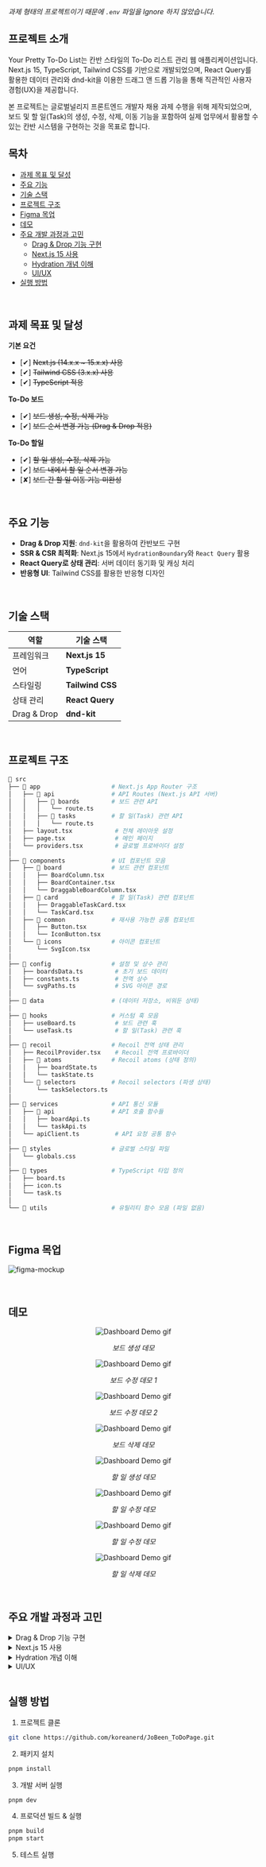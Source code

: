 _과제 형태의 프로젝트이기 때문에 `.env` 파일을 Ignore 하지 않았습니다._

## 프로젝트 소개

<p>
Your Pretty To-Do List는 칸반 스타일의 To-Do 리스트 관리 웹 애플리케이션입니다.
Next.js 15, TypeScript, Tailwind CSS를 기반으로 개발되었으며, React Query를 활용한 데이터 관리와
dnd-kit을 이용한 드래그 앤 드롭 기능을 통해 직관적인 사용자 경험(UX)을 제공합니다.

본 프로젝트는 글로벌널리지 프론트엔드 개발자 채용 과제 수행을 위해 제작되었으며,
보드 및 할 일(Task)의 생성, 수정, 삭제, 이동 기능을 포함하여 실제 업무에서 활용할 수 있는 칸반 시스템을 구현하는 것을 목표로 합니다.

</p>

## 목차

- [과제 목표 및 달성](#과제-목표-및-달성)
- [주요 기능](#주요-기능)
- [기술 스택](#기술-스택)
- [프로젝트 구조](#프로젝트-구조)
- [Figma 목업](#figma-목업)
- [데모](#데모)
- [주요 개발 과정과 고민](#주요-개발-과정과-고민)
  - [Drag & Drop 기능 구현](#drag-and-drop-implementation)
  - [Next.js 15 사용](#nextjs-15-implementation)
  - [Hydration 개념 이해](#hydration-implementation)
  - [UI/UX](#ui-ux-design)
- [실행 방법](#실행-방법)

<br>

## 과제 목표 및 달성

**기본 요건**

- [✔] ~~Next.js (14.x.x ~ 15.x.x) 사용~~
- [✔] ~~Tailwind CSS (3.x.x) 사용~~
- [✔] ~~TypeScript 적용~~

**To-Do 보드**

- [✔] ~~보드 생성, 수정, 삭제 가능~~
- [✔] ~~보드 순서 변경 가능 (Drag & Drop 적용)~~

**To-Do 할일**

- [✔] ~~할 일 생성, 수정, 삭제 가능~~
- [✔] ~~보드 내에서 할 일 순서 변경 가능~~
- [✘] ~~보드 간 할 일 이동 기능 미완성~~

<br>

## 주요 기능

- **Drag & Drop 지원**: `dnd-kit`을 활용하여 칸반보드 구현
- **SSR & CSR 최적화**: Next.js 15에서 `HydrationBoundary`와 `React Query` 활용
- **React Query로 상태 관리**: 서버 데이터 동기화 및 캐싱 처리
- **반응형 UI**: Tailwind CSS를 활용한 반응형 디자인

<br>

## 기술 스택

| 역할        | 기술 스택        |
| ----------- | ---------------- |
| 프레임워크  | **Next.js 15**   |
| 언어        | **TypeScript**   |
| 스타일링    | **Tailwind CSS** |
| 상태 관리   | **React Query**  |
| Drag & Drop | **dnd-kit**      |

<br>

## 프로젝트 구조

```bash
📂 src
├── 📂 app                    # Next.js App Router 구조
│   ├── 📂 api                # API Routes (Next.js API 서버)
│   │   ├── 📂 boards         # 보드 관련 API
│   │   │   └── route.ts
│   │   ├── 📂 tasks          # 할 일(Task) 관련 API
│   │   │   └── route.ts
│   ├── layout.tsx            # 전체 레이아웃 설정
│   ├── page.tsx              # 메인 페이지
│   └── providers.tsx         # 글로벌 프로바이더 설정
│
├── 📂 components             # UI 컴포넌트 모음
│   ├── 📂 board              # 보드 관련 컴포넌트
│   │   ├── BoardColumn.tsx
│   │   ├── BoardContainer.tsx
│   │   └── DraggableBoardColumn.tsx
│   ├── 📂 card               # 할 일(Task) 관련 컴포넌트
│   │   ├── DraggableTaskCard.tsx
│   │   └── TaskCard.tsx
│   ├── 📂 common             # 재사용 가능한 공통 컴포넌트
│   │   ├── Button.tsx
│   │   └── IconButton.tsx
│   └── 📂 icons              # 아이콘 컴포넌트
│       └── SvgIcon.tsx
│
├── 📂 config                 # 설정 및 상수 관리
│   ├── boardsData.ts         # 초기 보드 데이터
│   ├── constants.ts          # 전역 상수
│   └── svgPaths.ts           # SVG 아이콘 경로
│
├── 📂 data                   # (데이터 저장소, 비워둔 상태)
│
├── 📂 hooks                  # 커스텀 훅 모음
│   ├── useBoard.ts           # 보드 관련 훅
│   └── useTask.ts            # 할 일(Task) 관련 훅
│
├── 📂 recoil                 # Recoil 전역 상태 관리
│   ├── RecoilProvider.tsx    # Recoil 전역 프로바이더
│   ├── 📂 atoms              # Recoil atoms (상태 정의)
│   │   ├── boardState.ts
│   │   └── taskState.ts
│   └── 📂 selectors          # Recoil selectors (파생 상태)
│       └── taskSelectors.ts
│
├── 📂 services               # API 통신 모듈
│   ├── 📂 api                # API 호출 함수들
│   │   ├── boardApi.ts
│   │   └── taskApi.ts
│   └── apiClient.ts          # API 요청 공통 함수
│
├── 📂 styles                 # 글로벌 스타일 파일
│   └── globals.css
│
├── 📂 types                  # TypeScript 타입 정의
│   ├── board.ts
│   ├── icon.ts
│   └── task.ts
│
└── 📂 utils                  # 유틸리티 함수 모음 (파일 없음)
```

<br>

## Figma 목업

![figma-mockup](https://github.com/user-attachments/assets/4b2f3b4c-ee1d-4090-a248-dd8f0b33c054)

<br>

## 데모

<div align="center">
  <img src="assets/create-board.gif" alt="Dashboard Demo gif">
  <p><em>보드 생성 데모</em></p>
</div>

<div align="center">
  <img src="assets/update-board-1.gif" alt="Dashboard Demo gif">
  <p><em>보드 수정 데모 1</em></p>
</div>

<div align="center">
  <img src="assets/update-board-2.gif" alt="Dashboard Demo gif">
  <p><em>보드 수정 데모 2</em></p>
</div>

<div align="center">
  <img src="assets/delete-board.gif" alt="Dashboard Demo gif">
  <p><em>보드 삭제 데모</em></p>
</div>

<div align="center">
  <img src="assets/create-card.gif" alt="Dashboard Demo gif">
  <p><em>할 일 생성 데모</em></p>
</div>

<div align="center">
  <img src="assets/update-card-1.gif" alt="Dashboard Demo gif">
  <p><em>할 일 수정 데모</em></p>
</div>

<div align="center">
  <img src="assets/update-card-2.gif" alt="Dashboard Demo gif">
  <p><em>할 일 수정 데모</em></p>
</div>

<div align="center">
  <img src="assets/delete-card.gif" alt="Dashboard Demo gif">
  <p><em>할 일 삭제 데모</em></p>
</div>

<br>

## 주요 개발 과정과 고민

<details>
  <summary id="drag-and-drop-implementation">Drag & Drop 기능 구현</summary>

  <br>

사용자 경험을 극대화하기 위해 dnd-kit을 선택 히였습니다. 처음에는 드래그 앤 드롭 기능을 직접 구현할까 생각했지만, dnd-kit이 제공하는 직관적인 API와 높은 커스터마이징 능력과 한정된 시간 내에 일정치의 결과물을 만들어야 하는 프로젝트의 요구사항에 완벽히 부합했습니다. 특히, dnd-kit은 가벼운 패키지와 다양한 드래그 앤 드롭 기능은 시나리오를 쉽게 구현할 수 있도록 도와주었습니다. 이러한 장점들은 사용자에게 자연스럽고 매끄러운 인터랙션을 제공하는 데 큰 도움이 되었으리라 생각합니다.

</details>

<details>
  <summary id="nextjs-15-implementation">Next.js 15 사용</summary>

  <br>

사용자 경험을 극대화하기 위해 dnd-kit을 선택 히였습니다. 처음에는 드래그 앤 드롭 기능을 직접 구현할까 생각했지만, dnd-kit이 제공하는 직관적인 API와 높은 커스터마이징 능력과 한정된 시간 내에 일정치의 결과물을 만들어야 하는 프로젝트의 요구사항에 완벽히 부합했습니다. 특히, dnd-kit은 가벼운 패키지와 다양한 드래그 앤 드롭 기능은 시나리오를 쉽게 구현할 수 있도록 도와주었습니다. 이러한 장점들은 사용자에게 자연스럽고 매끄러운 인터랙션을 제공하는 데 큰 도움이 되었으리라 생각합니다.

</details>

<details>
  <summary id="hydration-implementation">Hydration 개념 이해</summary>

  <br>

이번 프로젝트를 진행하면서 Hydration 개념을 직접 다루게 된 것이 특히 흥미로운 경험이었습니다. 기존에는 주로 클라이언트 사이드 렌더링(CSR) 방식으로 개발해 왔기 때문에, 서버에서 렌더링된 HTML을 클라이언트에서 재활용하는 과정에서 발생하는 문제를 깊이 이해할 기회가 없었습니다. 하지만 Next.js를 사용하면서, 서버에서 미리 렌더링된 페이지를 클라이언트에서 어떻게 다시 활성화하는지, 그리고 이 과정에서 데이터 불일치가 발생하면 Hydration 오류가 발생할 수 있다는 점을 알게 되었습니다.

특히, 초기에는 React Query의 initialData를 사용해 서버에서 데이터를 미리 주입하려 했지만, 클라이언트에서 다시 데이터를 요청하는 과정에서 서버와 클라이언트의 상태가 불일치하는 문제가 발생했습니다. 이를 해결하기 위해 dehydrate()와 Hydrate() 기법을 적용하여, 서버에서 가져온 데이터를 클라이언트에서도 동일하게 유지하는 방식으로 개선하였습니다. 이를 통해 불필요한 API 요청을 줄이면서도 Hydration 오류를 방지할 수 있었고, Next.js의 서버와 클라이언트의 데이터 연속성을 유지하는 방법에 대해 보다 깊이 이해하게 되었습니다.

단순히 새로운 기술을 적용하는 것을 넘어, Next.js의 SSR과 클라이언트 상태 관리가 어떻게 연결되는지 직접 실험하고 최적화하는 과정이 매우 신기하고 재미있었으며, 이러한 개념을 활용하면 더 확장성 있는 애플리케이션을 만들 수 있다는 점이 인상적이었습니다.

</details>

<details>
  <summary id="ui-ux-design">UI/UX </summary>

  <br>

이번 프로젝트에서는 단순한 기능 구현을 넘어, 사용자가 직관적으로 조작할 수 있는 UI/UX 설계에 많은 고민을 기울였습니다. 특히, 버튼의 위치나 레이아웃 구성은 사용자의 행동 흐름을 고려하여 배치해야 했기 때문에 여러 번 수정과 테스트를 거쳤습니다.

예를 들어, 새로운 보드를 추가하는 버튼의 위치는 초기에는 각 보드의 상단에 배치했지만, 사용자가 보드를 확장할 때 가독성이 떨어지고 동선이 길어지는 문제가 있었습니다. 이를 해결하기 위해 보드 리스트 끝 부분에 배치하여 자연스럽게 새로운 보드를 추가하도록 유도하는 방식으로 변경하였습니다.

또한, 할 일을 추가하는 버튼과 삭제하는 버튼의 위치도 중요한 고민 요소였습니다. 초반에는 할 일(Task) 내부에 아이콘 버튼으로 배치했지만, 삭제 버튼이 너무 눈에 띄어 실수로 클릭하는 경우가 발생할 가능성이 높았습니다. 이를 보완하기 위해 기본적으로 숨겨두었다가, 사용자가 특정 영역에 마우스를 올릴 때만 나타나도록 구현하여 실수로 삭제하는 일을 방지했습니다.

뿐만 아니라, 보드와 태스크 이동 시 자연스러운 경험을 제공하기 위해 드래그 앤 드롭 인터랙션의 피드백을 강화했습니다. 태스크를 드래그할 때 살짝 떠오르는 효과와 함께 컬럼의 배경색이 강조되도록 조정하여, 사용자가 현재 수행하는 동작을 직관적으로 이해할 수 있도록 했습니다.

이러한 레이아웃과 인터랙션에 대한 고민을 거듭하면서, 단순한 할 일 관리 툴이 아닌 사용자가 능동적으로 활용할 수 있는, 조작이 편리하고 직관적인 칸반 보드를 만들 수 있었습니다.

</details>

<br>

## 실행 방법

1. 프로젝트 클론

```bash
git clone https://github.com/koreanerd/JoBeen_ToDoPage.git
```

2. 패키지 설치

```bash
pnpm install
```

3. 개발 서버 실행

```bash
pnpm dev
```

4. 프로덕션 빌드 & 실행

```bash
pnpm build
pnpm start
```

5. 테스트 실행
